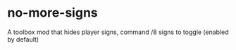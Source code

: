 # no-more-signs
A toolbox mod that hides player signs, command /8 signs to toggle (enabled by default)
